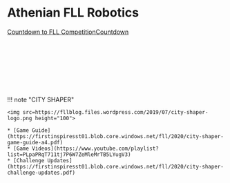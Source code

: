 # Athenian FLL Robotics


<div data-type="countdown" data-id="1539785" class="tickcounter" style="width: 100%; position: relative; padding-bottom: 25%"><a href="//www.tickcounter.com/countdown/1539785/countdown-to-fll-competition" title="Countdown to FLL Competition">Countdown to FLL Competition</a><a href="//www.tickcounter.com/" title="Countdown">Countdown</a></div><script>(function(d, s, id) { var js, pjs = d.getElementsByTagName(s)[0]; if (d.getElementById(id)) return; js = d.createElement(s); js.id = id; js.src = "//www.tickcounter.com/static/js/loader.js"; pjs.parentNode.insertBefore(js, pjs); }(document, "script", "tickcounter-sdk"));</script>

!!! note "CITY SHAPER"

    <img src=https://fllblog.files.wordpress.com/2019/07/city-shaper-logo.png height="100">
    
    * [Game Guide](https://firstinspiresst01.blob.core.windows.net/fll/2020/city-shaper-game-guide-a4.pdf)
    * [Game Videos](https://www.youtube.com/playlist?list=PLpaPRqT711tj7P6W7ZeMleMrTB5LYugV3)
    * [Challenge Updates](https://firstinspiresst01.blob.core.windows.net/fll/2020/city-shaper-challenge-updates.pdf)
